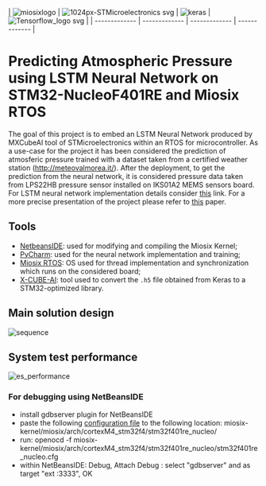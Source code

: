 | ![miosixlogo](https://user-images.githubusercontent.com/16907319/74107162-a0d42e80-4b6d-11ea-979e-c17000bc936c.png)  | 
![1024px-STMicroelectronics svg](https://user-images.githubusercontent.com/16907319/74107182-d24cfa00-4b6d-11ea-91e6-96fa5fa9dcee.png) | ![keras](https://user-images.githubusercontent.com/16907319/74107160-9e71d480-4b6d-11ea-94a7-b82f26f1dc05.png) | ![Tensorflow_logo svg](https://user-images.githubusercontent.com/16907319/74107157-9a45b700-4b6d-11ea-9743-648a312c5d97.png) |
| ------------- | ------------- | ------------- | ------------- |

# Predicting Atmospheric Pressure using LSTM Neural Network on STM32-NucleoF401RE and Miosix RTOS

The goal of this project is to embed an LSTM Neural Network produced by MXCubeAI tool of STMicroelectronics within an RTOS for microcontroller. As a use-case for the project it has been considered the prediction of atmosferic pressure trained with a dataset taken from a certified weather station (http://meteovalmorea.it/). After the deployment, to get the prediction from the neural network, it is considered pressure data taken from LPS22HB pressure sensor installed on IKS01A2 MEMS sensors board. For LSTM neural network implementation details consider [this](https://github.com/francescoalongi/Atm_pressure_predictor) link. For a more precise presentation of the project please refer to [this]() paper.

## Tools
* [NetbeansIDE](https://netbeans.org/): used for modifying and compiling the Miosix Kernel;
* [PyCharm](https://www.jetbrains.com/pycharm/): used for the neural network implementation and training;
* [Miosix RTOS](https://miosix.org/): OS used for thread implementation and synchronization which runs on the considered board;
* [X-CUBE-AI](https://www.st.com/en/embedded-software/x-cube-ai.html): tool used to convert the `.h5` file obtained from Keras to a STM32-optimized library.

## Main solution design
![sequence](https://user-images.githubusercontent.com/16907319/74106821-21912b80-4b6a-11ea-9184-b63f8d23454f.png)

## System test performance
![es_performance](https://user-images.githubusercontent.com/16907319/74106850-864c8600-4b6a-11ea-88d8-310afa679bd6.png)

### For debugging using NetBeansIDE
* install gdbserver plugin for NetBeansIDE
* paste the following [configuration file](https://github.com/arduino-org/OpenOCD/blob/master/tcl/board/st_nucleo_f401re.cfg) 
  to the following location: miosix-kernel/miosix/arch/cortexM4_stm32f4/stm32f401re_nucleo/
* run: openocd -f miosix-kernel/miosix/arch/cortexM4_stm32f4/stm32f401re_nucleo/stm32f401re_nucleo.cfg
* within NetBeansIDE: Debug, Attach Debug : select "gdbserver" and as target "ext :3333", OK
